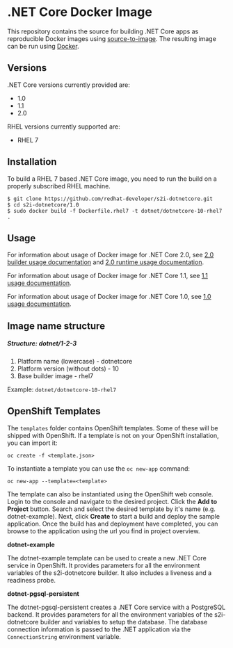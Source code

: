 .NET Core Docker Image
======================

This repository contains the source for building .NET Core apps as reproducible
Docker images using
[source-to-image](https://github.com/openshift/source-to-image).  The resulting
image can be run using [Docker](http://docker.io).

Versions
----------------
.NET Core versions currently provided are:
* 1.0
* 1.1
* 2.0

RHEL versions currently supported are:
* RHEL 7

Installation
----------------

To build a RHEL 7 based .NET Core image, you need to run the build on a
properly subscribed RHEL machine.

```
$ git clone https://github.com/redhat-developer/s2i-dotnetcore.git
$ cd s2i-dotnetcore/1.0
$ sudo docker build -f Dockerfile.rhel7 -t dotnet/dotnetcore-10-rhel7 .
```

Usage
---------------------------------

For information about usage of Docker image for .NET Core 2.0,
see [2.0 builder usage documentation](2.0/build/README.md) and
[2.0 runtime usage documentation](2.0/runtime/README.md).

For information about usage of Docker image for .NET Core 1.1,
see [1.1 usage documentation](1.1/README.md).

For information about usage of Docker image for .NET Core 1.0,
see [1.0 usage documentation](1.0/README.md).

Image name structure
------------------------
##### Structure: dotnet/1-2-3

1. Platform name (lowercase) - dotnetcore
2. Platform version (without dots) - 10
3. Base builder image - rhel7

Example: `dotnet/dotnetcore-10-rhel7`

OpenShift Templates
-------------------

The `templates` folder contains OpenShift templates. Some of these will be shipped with OpenShift.
If a template is not on your OpenShift installation, you can import it:

```
oc create -f <template.json>
```

To instantiate a template you can use the `oc new-app` command:

```
oc new-app --template=<template>
```

The template can also be instantiated using the OpenShift web console. Login to the console and
navigate to the desired project. Click the **Add to Project** button. Search and select the desired template by it's name (e.g. dotnet-example).
Next, click **Create** to start a build and deploy the sample application. Once the build has and deployment
have completed, you can browse to the application using the url you find in project overview.

**dotnet-example**

The dotnet-example template can be used to create a new .NET Core service in OpenShift. It provides parameters for all the environment
variables of the s2i-dotnetcore builder. It also includes a liveness and a readiness probe.

**dotnet-pgsql-persistent**

The dotnet-pgsql-persistent creates a .NET Core service with a PostgreSQL backend. It provides parameters for all the environment
variables of the s2i-dotnetcore builder and variables to setup the database. The database connection information is passed to the
.NET application via the `ConnectionString` environment variable.
